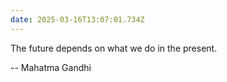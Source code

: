 ```yaml
---
date: 2025-03-16T13:07:01.734Z
---
```


The future depends on what we do in the present.

-- Mahatma Gandhi